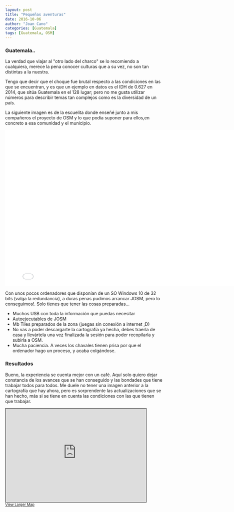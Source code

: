 ```yaml
---
layout: post
title: "Pequeñas aventuras"
date: 2016-10-06
author: "Joan Cano"
categories: [Guatemala]
tags: [Guatemala, OSM]
---
```


### Guatemala..

La verdad que viajar al "otro lado del charco" se lo recomiendo a cualquiera, merece la pena conocer culturas que a su vez, no son tan distintas a la nuestra.

Tengo que decir que el choque fue brutal respecto a las condiciones en las que se encuentran, y es que un ejemplo en datos es el IDH de 0.627 en 2014, que sitúa Guatemala en el 128 lugar; pero no me gusta utilizar números para describir temas tan complejos como es la diversidad de un país.

La siguiente imagen es de la escuelita donde enseñé junto a mis compañeros el proyecto de OSM y lo que podía suponer para ellos,en concreto a esa comunidad y el municipio.

<iframe width="800" height="500" src="../static/panos/panellum.html" frameborder="0" allowfullscreen></iframe>



Con unos pocos ordenadores que disponían de un SO Windows 10 de 32 bits (valga la redundancia), a duras penas pudimos
arrancar JOSM, pero lo conseguimos!. Solo tienes que tener las cosas preparadas...


- Muchos USB con toda la información que puedas necesitar
- Autoejecutables de JOSM
- Mb Tiles preparados de la zona (juegas sin conexión a internet ;D)
- No vas a poder descargarte la cartografía ya hecha, debes traerla de casa y llevártela una vez finalizada la sesión para poder recopilarla y subirla a OSM.
- Mucha paciencia. A veces los chavales tienen prisa por que el ordenador hago un proceso, y acaba colgándose.


### Resultados

Bueno, la experiencia se cuenta mejor con un café. Aquí solo quiero dejar constancia de los avances que se han conseguido y las bondades que tiene trabajar todos para todos. Me duele no tener una imagen anterior a la cartografía que hay ahora, pero es sorprendente las actualizaciones que se han hecho, más si se tiene en cuenta las condiciones con las que tienen que trabajar.

<iframe width="450" height="300" frameborder="0" scrolling="no" marginheight="0" marginwidth="0" 		src="https://www.openstreetmap.org/export/embed.html?bbox=-90.31596422195436%2C15.457568384197668%2C-90.29341220855714%2C15.470349161406482&amp;layer=mapnik&amp;marker=15.463958871391037%2C-90.30468821525574"
style="border: 1px solid black"></iframe><br/><small><a href="https://www.openstreetmap.org/?mlat=15.4640&amp;mlon=-90.3047#map=16/15.4640/-90.3047">View Larger Map</a></small>

